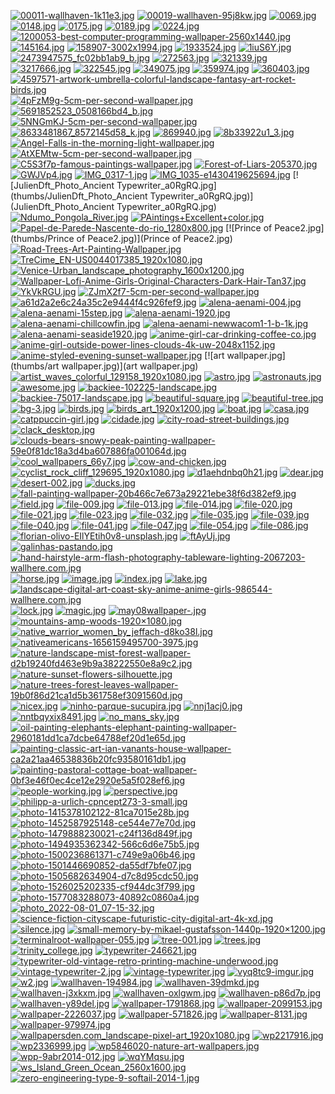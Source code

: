 [![00011-wallhaven-1k11e3.jpg](thumbs/00011-wallhaven-1k11e3.jpg)](00011-wallhaven-1k11e3.jpg)
[![00019-wallhaven-95j8kw.jpg](thumbs/00019-wallhaven-95j8kw.jpg)](00019-wallhaven-95j8kw.jpg)
[![0069.jpg](thumbs/0069.jpg)](0069.jpg)
[![0148.jpg](thumbs/0148.jpg)](0148.jpg)
[![0175.jpg](thumbs/0175.jpg)](0175.jpg)
[![0189.jpg](thumbs/0189.jpg)](0189.jpg)
[![0224.jpg](thumbs/0224.jpg)](0224.jpg)
[![1200053-best-computer-programming-wallpaper-2560x1440.jpg](thumbs/1200053-best-computer-programming-wallpaper-2560x1440.jpg)](1200053-best-computer-programming-wallpaper-2560x1440.jpg)
[![145164.jpg](thumbs/145164.jpg)](145164.jpg)
[![158907-3002x1994.jpg](thumbs/158907-3002x1994.jpg)](158907-3002x1994.jpg)
[![1933524.jpg](thumbs/1933524.jpg)](1933524.jpg)
[![1iuS6Y.jpg](thumbs/1iuS6Y.jpg)](1iuS6Y.jpg)
[![2473947575_fc02bb1ab9_b.jpg](thumbs/2473947575_fc02bb1ab9_b.jpg)](2473947575_fc02bb1ab9_b.jpg)
[![272563.jpg](thumbs/272563.jpg)](272563.jpg)
[![321339.jpg](thumbs/321339.jpg)](321339.jpg)
[![3217666.jpg](thumbs/3217666.jpg)](3217666.jpg)
[![322545.jpg](thumbs/322545.jpg)](322545.jpg)
[![349075.jpg](thumbs/349075.jpg)](349075.jpg)
[![359974.jpg](thumbs/359974.jpg)](359974.jpg)
[![360403.jpg](thumbs/360403.jpg)](360403.jpg)
[![4597571-artwork-umbrella-colorful-landscape-fantasy-art-rocket-birds.jpg](thumbs/4597571-artwork-umbrella-colorful-landscape-fantasy-art-rocket-birds.jpg)](4597571-artwork-umbrella-colorful-landscape-fantasy-art-rocket-birds.jpg)
[![4pFzM9g-5cm-per-second-wallpaper.jpg](thumbs/4pFzM9g-5cm-per-second-wallpaper.jpg)](4pFzM9g-5cm-per-second-wallpaper.jpg)
[![5691852523_0508166bd4_b.jpg](thumbs/5691852523_0508166bd4_b.jpg)](5691852523_0508166bd4_b.jpg)
[![5NNGmKJ-5cm-per-second-wallpaper.jpg](thumbs/5NNGmKJ-5cm-per-second-wallpaper.jpg)](5NNGmKJ-5cm-per-second-wallpaper.jpg)
[![8633481867_8572145d58_k.jpg](thumbs/8633481867_8572145d58_k.jpg)](8633481867_8572145d58_k.jpg)
[![869940.jpg](thumbs/869940.jpg)](869940.jpg)
[![8b33922u1_3.jpg](thumbs/8b33922u1_3.jpg)](8b33922u1_3.jpg)
[![Angel-Falls-in-the-morning-light-wallpaper.jpg](thumbs/Angel-Falls-in-the-morning-light-wallpaper.jpg)](Angel-Falls-in-the-morning-light-wallpaper.jpg)
[![AtXEMtw-5cm-per-second-wallpaper.jpg](thumbs/AtXEMtw-5cm-per-second-wallpaper.jpg)](AtXEMtw-5cm-per-second-wallpaper.jpg)
[![C5S3f7p-famous-paintings-wallpaper.jpg](thumbs/C5S3f7p-famous-paintings-wallpaper.jpg)](C5S3f7p-famous-paintings-wallpaper.jpg)
[![Forest-of-Liars-205370.jpg](thumbs/Forest-of-Liars-205370.jpg)](Forest-of-Liars-205370.jpg)
[![GWJVp4.jpg](thumbs/GWJVp4.jpg)](GWJVp4.jpg)
[![IMG_0317-1.jpg](thumbs/IMG_0317-1.jpg)](IMG_0317-1.jpg)
[![IMG_1035-e1430419625694.jpg](thumbs/IMG_1035-e1430419625694.jpg)](IMG_1035-e1430419625694.jpg)
[![JulienDft_Photo_Ancient Typewriter_a0RgRQ.jpg](thumbs/JulienDft_Photo_Ancient Typewriter_a0RgRQ.jpg)](JulienDft_Photo_Ancient Typewriter_a0RgRQ.jpg)
[![Ndumo_Pongola_River.jpg](thumbs/Ndumo_Pongola_River.jpg)](Ndumo_Pongola_River.jpg)
[![PAintings+Excellent+color.jpg](thumbs/PAintings+Excellent+color.jpg)](PAintings+Excellent+color.jpg)
[![Papel-de-Parede-Nascente-do-rio_1280x800.jpg](thumbs/Papel-de-Parede-Nascente-do-rio_1280x800.jpg)](Papel-de-Parede-Nascente-do-rio_1280x800.jpg)
[![Prince of Peace2.jpg](thumbs/Prince of Peace2.jpg)](Prince of Peace2.jpg)
[![Road-Trees-Art-Painting-Wallpaper.jpg](thumbs/Road-Trees-Art-Painting-Wallpaper.jpg)](Road-Trees-Art-Painting-Wallpaper.jpg)
[![TreCime_EN-US0044017385_1920x1080.jpg](thumbs/TreCime_EN-US0044017385_1920x1080.jpg)](TreCime_EN-US0044017385_1920x1080.jpg)
[![Venice-Urban_landscape_photography_1600x1200.jpg](thumbs/Venice-Urban_landscape_photography_1600x1200.jpg)](Venice-Urban_landscape_photography_1600x1200.jpg)
[![Wallpaper-Lofi-Anime-Girls-Original-Characters-Dark-Hair-Tan37.jpg](thumbs/Wallpaper-Lofi-Anime-Girls-Original-Characters-Dark-Hair-Tan37.jpg)](Wallpaper-Lofi-Anime-Girls-Original-Characters-Dark-Hair-Tan37.jpg)
[![YkVkRGU.jpg](thumbs/YkVkRGU.jpg)](YkVkRGU.jpg)
[![ZJmX2f7-5cm-per-second-wallpaper.jpg](thumbs/ZJmX2f7-5cm-per-second-wallpaper.jpg)](ZJmX2f7-5cm-per-second-wallpaper.jpg)
[![a61d2a2e6c24a35c2e9444f4c926fef9.jpg](thumbs/a61d2a2e6c24a35c2e9444f4c926fef9.jpg)](a61d2a2e6c24a35c2e9444f4c926fef9.jpg)
[![alena-aenami-004.jpg](thumbs/alena-aenami-004.jpg)](alena-aenami-004.jpg)
[![alena-aenami-15step.jpg](thumbs/alena-aenami-15step.jpg)](alena-aenami-15step.jpg)
[![alena-aenami-1920.jpg](thumbs/alena-aenami-1920.jpg)](alena-aenami-1920.jpg)
[![alena-aenami-chillcowfin.jpg](thumbs/alena-aenami-chillcowfin.jpg)](alena-aenami-chillcowfin.jpg)
[![alena-aenami-newwacom1-1-b-1k.jpg](thumbs/alena-aenami-newwacom1-1-b-1k.jpg)](alena-aenami-newwacom1-1-b-1k.jpg)
[![alena-aenami-seaside1920.jpg](thumbs/alena-aenami-seaside1920.jpg)](alena-aenami-seaside1920.jpg)
[![anime-girl-car-drinking-coffee-co.jpg](thumbs/anime-girl-car-drinking-coffee-co.jpg)](anime-girl-car-drinking-coffee-co.jpg)
[![anime-girl-outside-power-lines-clouds-4k-uw-2048x1152.jpg](thumbs/anime-girl-outside-power-lines-clouds-4k-uw-2048x1152.jpg)](anime-girl-outside-power-lines-clouds-4k-uw-2048x1152.jpg)
[![anime-styled-evening-sunset-wallpaper.jpg](thumbs/anime-styled-evening-sunset-wallpaper.jpg)](anime-styled-evening-sunset-wallpaper.jpg)
[![art wallpaper.jpg](thumbs/art wallpaper.jpg)](art wallpaper.jpg)
[![artist_waves_colorful_129158_1920x1080.jpg](thumbs/artist_waves_colorful_129158_1920x1080.jpg)](artist_waves_colorful_129158_1920x1080.jpg)
[![astro.jpg](thumbs/astro.jpg)](astro.jpg)
[![astronauts.jpg](thumbs/astronauts.jpg)](astronauts.jpg)
[![awesome.jpg](thumbs/awesome.jpg)](awesome.jpg)
[![backiee-102225-landscape.jpg](thumbs/backiee-102225-landscape.jpg)](backiee-102225-landscape.jpg)
[![backiee-75017-landscape.jpg](thumbs/backiee-75017-landscape.jpg)](backiee-75017-landscape.jpg)
[![beautiful-square.jpg](thumbs/beautiful-square.jpg)](beautiful-square.jpg)
[![beautiful-tree.jpg](thumbs/beautiful-tree.jpg)](beautiful-tree.jpg)
[![bg-3.jpg](thumbs/bg-3.jpg)](bg-3.jpg)
[![birds.jpg](thumbs/birds.jpg)](birds.jpg)
[![birds_art_1920x1200.jpg](thumbs/birds_art_1920x1200.jpg)](birds_art_1920x1200.jpg)
[![boat.jpg](thumbs/boat.jpg)](boat.jpg)
[![casa.jpg](thumbs/casa.jpg)](casa.jpg)
[![catppuccin-girl.jpg](thumbs/catppuccin-girl.jpg)](catppuccin-girl.jpg)
[![cidade.jpg](thumbs/cidade.jpg)](cidade.jpg)
[![city-road-street-buildings.jpg](thumbs/city-road-street-buildings.jpg)](city-road-street-buildings.jpg)
[![clack_desktop.jpg](thumbs/clack_desktop.jpg)](clack_desktop.jpg)
[![clouds-bears-snowy-peak-painting-wallpaper-59e0f81dc18a3d4ba607886fa001064d.jpg](thumbs/clouds-bears-snowy-peak-painting-wallpaper-59e0f81dc18a3d4ba607886fa001064d.jpg)](clouds-bears-snowy-peak-painting-wallpaper-59e0f81dc18a3d4ba607886fa001064d.jpg)
[![cool_wallpapers_66y7.jpg](thumbs/cool_wallpapers_66y7.jpg)](cool_wallpapers_66y7.jpg)
[![cow-and-chicken.jpg](thumbs/cow-and-chicken.jpg)](cow-and-chicken.jpg)
[![cyclist_rock_cliff_129695_1920x1080.jpg](thumbs/cyclist_rock_cliff_129695_1920x1080.jpg)](cyclist_rock_cliff_129695_1920x1080.jpg)
[![d1aehdnbq0h21.jpg](thumbs/d1aehdnbq0h21.jpg)](d1aehdnbq0h21.jpg)
[![dear.jpg](thumbs/dear.jpg)](dear.jpg)
[![desert-002.jpg](thumbs/desert-002.jpg)](desert-002.jpg)
[![ducks.jpg](thumbs/ducks.jpg)](ducks.jpg)
[![fall-painting-wallpaper-20b466c7e673a29221ebe38f6d382ef9.jpg](thumbs/fall-painting-wallpaper-20b466c7e673a29221ebe38f6d382ef9.jpg)](fall-painting-wallpaper-20b466c7e673a29221ebe38f6d382ef9.jpg)
[![field.jpg](thumbs/field.jpg)](field.jpg)
[![file-009.jpg](thumbs/file-009.jpg)](file-009.jpg)
[![file-013.jpg](thumbs/file-013.jpg)](file-013.jpg)
[![file-014.jpg](thumbs/file-014.jpg)](file-014.jpg)
[![file-020.jpg](thumbs/file-020.jpg)](file-020.jpg)
[![file-021.jpg](thumbs/file-021.jpg)](file-021.jpg)
[![file-023.jpg](thumbs/file-023.jpg)](file-023.jpg)
[![file-032.jpg](thumbs/file-032.jpg)](file-032.jpg)
[![file-035.jpg](thumbs/file-035.jpg)](file-035.jpg)
[![file-039.jpg](thumbs/file-039.jpg)](file-039.jpg)
[![file-040.jpg](thumbs/file-040.jpg)](file-040.jpg)
[![file-041.jpg](thumbs/file-041.jpg)](file-041.jpg)
[![file-047.jpg](thumbs/file-047.jpg)](file-047.jpg)
[![file-054.jpg](thumbs/file-054.jpg)](file-054.jpg)
[![file-086.jpg](thumbs/file-086.jpg)](file-086.jpg)
[![florian-olivo-EIlYEtih0v8-unsplash.jpg](thumbs/florian-olivo-EIlYEtih0v8-unsplash.jpg)](florian-olivo-EIlYEtih0v8-unsplash.jpg)
[![ftAyUj.jpg](thumbs/ftAyUj.jpg)](ftAyUj.jpg)
[![galinhas-pastando.jpg](thumbs/galinhas-pastando.jpg)](galinhas-pastando.jpg)
[![hand-hairstyle-arm-flash-photography-tableware-lighting-2067203-wallhere.com.jpg](thumbs/hand-hairstyle-arm-flash-photography-tableware-lighting-2067203-wallhere.com.jpg)](hand-hairstyle-arm-flash-photography-tableware-lighting-2067203-wallhere.com.jpg)
[![horse.jpg](thumbs/horse.jpg)](horse.jpg)
[![image.jpg](thumbs/image.jpg)](image.jpg)
[![index.jpg](thumbs/index.jpg)](index.jpg)
[![lake.jpg](thumbs/lake.jpg)](lake.jpg)
[![landscape-digital-art-coast-sky-anime-anime-girls-986544-wallhere.com.jpg](thumbs/landscape-digital-art-coast-sky-anime-anime-girls-986544-wallhere.com.jpg)](landscape-digital-art-coast-sky-anime-anime-girls-986544-wallhere.com.jpg)
[![lock.jpg](thumbs/lock.jpg)](lock.jpg)
[![magic.jpg](thumbs/magic.jpg)](magic.jpg)
[![may08wallpaper-.jpg](thumbs/may08wallpaper-.jpg)](may08wallpaper-.jpg)
[![mountains-amp-woods-1920×1080.jpg](thumbs/mountains-amp-woods-1920×1080.jpg)](mountains-amp-woods-1920×1080.jpg)
[![native_warrior_women_by_jeffach-d8ko38l.jpg](thumbs/native_warrior_women_by_jeffach-d8ko38l.jpg)](native_warrior_women_by_jeffach-d8ko38l.jpg)
[![nativeamericans-1656159495700-3975.jpg](thumbs/nativeamericans-1656159495700-3975.jpg)](nativeamericans-1656159495700-3975.jpg)
[![nature-landscape-mist-forest-wallpaper-d2b19240fd463e9b9a38222550e8a9c2.jpg](thumbs/nature-landscape-mist-forest-wallpaper-d2b19240fd463e9b9a38222550e8a9c2.jpg)](nature-landscape-mist-forest-wallpaper-d2b19240fd463e9b9a38222550e8a9c2.jpg)
[![nature-sunset-flowers-silhouette.jpg](thumbs/nature-sunset-flowers-silhouette.jpg)](nature-sunset-flowers-silhouette.jpg)
[![nature-trees-forest-leaves-wallpaper-19b0f86d21ca1d5b361758ef3091560d.jpg](thumbs/nature-trees-forest-leaves-wallpaper-19b0f86d21ca1d5b361758ef3091560d.jpg)](nature-trees-forest-leaves-wallpaper-19b0f86d21ca1d5b361758ef3091560d.jpg)
[![nicex.jpg](thumbs/nicex.jpg)](nicex.jpg)
[![ninho-parque-sucupira.jpg](thumbs/ninho-parque-sucupira.jpg)](ninho-parque-sucupira.jpg)
[![nnj1acj0.jpg](thumbs/nnj1acj0.jpg)](nnj1acj0.jpg)
[![nntbqyxix8491.jpg](thumbs/nntbqyxix8491.jpg)](nntbqyxix8491.jpg)
[![no_mans_sky.jpg](thumbs/no_mans_sky.jpg)](no_mans_sky.jpg)
[![oil-painting-elephants-elephant-painting-wallpaper-2960181dd1ca7dcbe64788ef20d1e65d.jpg](thumbs/oil-painting-elephants-elephant-painting-wallpaper-2960181dd1ca7dcbe64788ef20d1e65d.jpg)](oil-painting-elephants-elephant-painting-wallpaper-2960181dd1ca7dcbe64788ef20d1e65d.jpg)
[![painting-classic-art-ian-vanants-house-wallpaper-ca2a21aa46538836b20fc93580161db1.jpg](thumbs/painting-classic-art-ian-vanants-house-wallpaper-ca2a21aa46538836b20fc93580161db1.jpg)](painting-classic-art-ian-vanants-house-wallpaper-ca2a21aa46538836b20fc93580161db1.jpg)
[![painting-pastoral-cottage-boat-wallpaper-0bf3e46f0ec4ce12e2920e5a5f028ef6.jpg](thumbs/painting-pastoral-cottage-boat-wallpaper-0bf3e46f0ec4ce12e2920e5a5f028ef6.jpg)](painting-pastoral-cottage-boat-wallpaper-0bf3e46f0ec4ce12e2920e5a5f028ef6.jpg)
[![people-working.jpg](thumbs/people-working.jpg)](people-working.jpg)
[![perspective.jpg](thumbs/perspective.jpg)](perspective.jpg)
[![philipp-a-urlich-cpncept273-3-small.jpg](thumbs/philipp-a-urlich-cpncept273-3-small.jpg)](philipp-a-urlich-cpncept273-3-small.jpg)
[![photo-1415378102122-81ca7015e28b.jpg](thumbs/photo-1415378102122-81ca7015e28b.jpg)](photo-1415378102122-81ca7015e28b.jpg)
[![photo-1452587925148-ce544e77e70d.jpg](thumbs/photo-1452587925148-ce544e77e70d.jpg)](photo-1452587925148-ce544e77e70d.jpg)
[![photo-1479888230021-c24f136d849f.jpg](thumbs/photo-1479888230021-c24f136d849f.jpg)](photo-1479888230021-c24f136d849f.jpg)
[![photo-1494935362342-566c6d6e75b5.jpg](thumbs/photo-1494935362342-566c6d6e75b5.jpg)](photo-1494935362342-566c6d6e75b5.jpg)
[![photo-1500236861371-c749e9a06b46.jpg](thumbs/photo-1500236861371-c749e9a06b46.jpg)](photo-1500236861371-c749e9a06b46.jpg)
[![photo-1501446690852-da55df7bfe07.jpg](thumbs/photo-1501446690852-da55df7bfe07.jpg)](photo-1501446690852-da55df7bfe07.jpg)
[![photo-1505682634904-d7c8d95cdc50.jpg](thumbs/photo-1505682634904-d7c8d95cdc50.jpg)](photo-1505682634904-d7c8d95cdc50.jpg)
[![photo-1526025202335-cf944dc3f799.jpg](thumbs/photo-1526025202335-cf944dc3f799.jpg)](photo-1526025202335-cf944dc3f799.jpg)
[![photo-1577083288073-40892c0860a4.jpg](thumbs/photo-1577083288073-40892c0860a4.jpg)](photo-1577083288073-40892c0860a4.jpg)
[![photo_2022-08-01_07-15-32.jpg](thumbs/photo_2022-08-01_07-15-32.jpg)](photo_2022-08-01_07-15-32.jpg)
[![science-fiction-cityscape-futuristic-city-digital-art-4k-xd.jpg](thumbs/science-fiction-cityscape-futuristic-city-digital-art-4k-xd.jpg)](science-fiction-cityscape-futuristic-city-digital-art-4k-xd.jpg)
[![silence.jpg](thumbs/silence.jpg)](silence.jpg)
[![small-memory-by-mikael-gustafsson-1440p-1920×1200.jpg](thumbs/small-memory-by-mikael-gustafsson-1440p-1920×1200.jpg)](small-memory-by-mikael-gustafsson-1440p-1920×1200.jpg)
[![terminalroot-wallpaper-055.jpg](thumbs/terminalroot-wallpaper-055.jpg)](terminalroot-wallpaper-055.jpg)
[![tree-001.jpg](thumbs/tree-001.jpg)](tree-001.jpg)
[![trees.jpg](thumbs/trees.jpg)](trees.jpg)
[![trinity_college.jpg](thumbs/trinity_college.jpg)](trinity_college.jpg)
[![typewriter-246621.jpg](thumbs/typewriter-246621.jpg)](typewriter-246621.jpg)
[![typewriter-old-vintage-retro-printing-machine-underwood.jpg](thumbs/typewriter-old-vintage-retro-printing-machine-underwood.jpg)](typewriter-old-vintage-retro-printing-machine-underwood.jpg)
[![vintage-typewriter-2.jpg](thumbs/vintage-typewriter-2.jpg)](vintage-typewriter-2.jpg)
[![vintage-typewriter.jpg](thumbs/vintage-typewriter.jpg)](vintage-typewriter.jpg)
[![vyq8tc9-imgur.jpg](thumbs/vyq8tc9-imgur.jpg)](vyq8tc9-imgur.jpg)
[![w2.jpg](thumbs/w2.jpg)](w2.jpg)
[![wallhaven-194984.jpg](thumbs/wallhaven-194984.jpg)](wallhaven-194984.jpg)
[![wallhaven-39dmkd.jpg](thumbs/wallhaven-39dmkd.jpg)](wallhaven-39dmkd.jpg)
[![wallhaven-j3xkxm.jpg](thumbs/wallhaven-j3xkxm.jpg)](wallhaven-j3xkxm.jpg)
[![wallhaven-oxlgwm.jpg](thumbs/wallhaven-oxlgwm.jpg)](wallhaven-oxlgwm.jpg)
[![wallhaven-p86d7p.jpg](thumbs/wallhaven-p86d7p.jpg)](wallhaven-p86d7p.jpg)
[![wallhaven-y89del.jpg](thumbs/wallhaven-y89del.jpg)](wallhaven-y89del.jpg)
[![wallpaper-1791868.jpg](thumbs/wallpaper-1791868.jpg)](wallpaper-1791868.jpg)
[![wallpaper-2099153.jpg](thumbs/wallpaper-2099153.jpg)](wallpaper-2099153.jpg)
[![wallpaper-2226037.jpg](thumbs/wallpaper-2226037.jpg)](wallpaper-2226037.jpg)
[![wallpaper-571826.jpg](thumbs/wallpaper-571826.jpg)](wallpaper-571826.jpg)
[![wallpaper-8131.jpg](thumbs/wallpaper-8131.jpg)](wallpaper-8131.jpg)
[![wallpaper-979974.jpg](thumbs/wallpaper-979974.jpg)](wallpaper-979974.jpg)
[![wallpapersden.com_landscape-pixel-art_1920x1080.jpg](thumbs/wallpapersden.com_landscape-pixel-art_1920x1080.jpg)](wallpapersden.com_landscape-pixel-art_1920x1080.jpg)
[![wp2217916.jpg](thumbs/wp2217916.jpg)](wp2217916.jpg)
[![wp2336999.jpg](thumbs/wp2336999.jpg)](wp2336999.jpg)
[![wp5846020-nature-art-wallpapers.jpg](thumbs/wp5846020-nature-art-wallpapers.jpg)](wp5846020-nature-art-wallpapers.jpg)
[![wpp-9abr2014-012.jpg](thumbs/wpp-9abr2014-012.jpg)](wpp-9abr2014-012.jpg)
[![wqYMqsu.jpg](thumbs/wqYMqsu.jpg)](wqYMqsu.jpg)
[![ws_Island_Green_Ocean_2560x1600.jpg](thumbs/ws_Island_Green_Ocean_2560x1600.jpg)](ws_Island_Green_Ocean_2560x1600.jpg)
[![zero-engineering-type-9-softail-2014-1.jpg](thumbs/zero-engineering-type-9-softail-2014-1.jpg)](zero-engineering-type-9-softail-2014-1.jpg)
